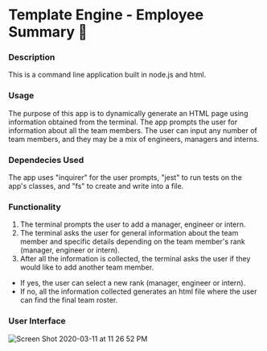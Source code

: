 # Template Engine - Employee Summary :busts_in_silhouette:

### Description

This is a command line application built in node.js and html.

### Usage

The purpose of this app is to dynamically generate an HTML page using information obtained from the terminal. The app prompts the user for information about all the team members. The user can input any number of team members, and they may be a mix of engineers, managers and interns.

### Dependecies Used

The app uses "inquirer" for the user prompts, "jest" to run tests on the app's classes, and "fs" to create and write into a file.

### Functionality

1. The terminal prompts the user to add a manager, engineer or intern.
2. The terminal asks the user for general information about the team member and specific details depending on the team member's rank (manager, engineer or intern).
3. After all the information is collected, the terminal asks the user if they would like to add another team member.
  - If yes, the user can select a new rank (manager, engineer or intern).
  - If no, all the information collected generates an html file where the user can find the final team roster.

### User Interface

![Screen Shot 2020-03-11 at 11 26 52 PM](https://user-images.githubusercontent.com/58242373/76484487-4e965f80-63f0-11ea-9458-1602a9c76499.png)


